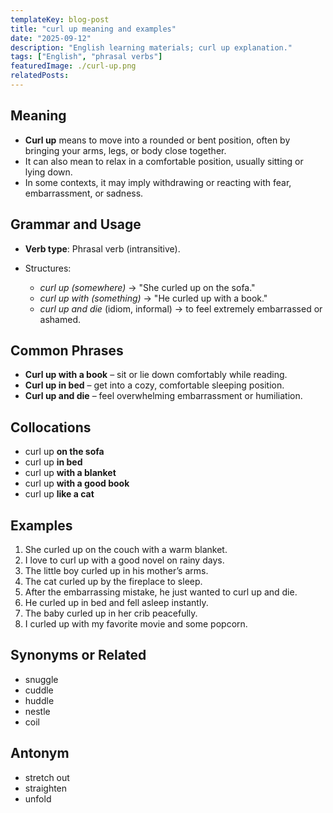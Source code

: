 ```yaml
---
templateKey: blog-post
title: "curl up meaning and examples"
date: "2025-09-12"
description: "English learning materials; curl up explanation."
tags: ["English", "phrasal verbs"]
featuredImage: ./curl-up.png
relatedPosts:
---
```


## Meaning

- **Curl up** means to move into a rounded or bent position, often by bringing your arms, legs, or body close together.
- It can also mean to relax in a comfortable position, usually sitting or lying down.
- In some contexts, it may imply withdrawing or reacting with fear, embarrassment, or sadness.

## Grammar and Usage

- **Verb type**: Phrasal verb (intransitive).
- Structures:

  - _curl up (somewhere)_ → "She curled up on the sofa."
  - _curl up with (something)_ → "He curled up with a book."
  - _curl up and die_ (idiom, informal) → to feel extremely embarrassed or ashamed.

## Common Phrases

- **Curl up with a book** – sit or lie down comfortably while reading.
- **Curl up in bed** – get into a cozy, comfortable sleeping position.
- **Curl up and die** – feel overwhelming embarrassment or humiliation.

## Collocations

- curl up **on the sofa**
- curl up **in bed**
- curl up **with a blanket**
- curl up **with a good book**
- curl up **like a cat**

## Examples

1. She curled up on the couch with a warm blanket.
2. I love to curl up with a good novel on rainy days.
3. The little boy curled up in his mother’s arms.
4. The cat curled up by the fireplace to sleep.
5. After the embarrassing mistake, he just wanted to curl up and die.
6. He curled up in bed and fell asleep instantly.
7. The baby curled up in her crib peacefully.
8. I curled up with my favorite movie and some popcorn.

## Synonyms or Related

- snuggle
- cuddle
- huddle
- nestle
- coil

## Antonym

- stretch out
- straighten
- unfold
